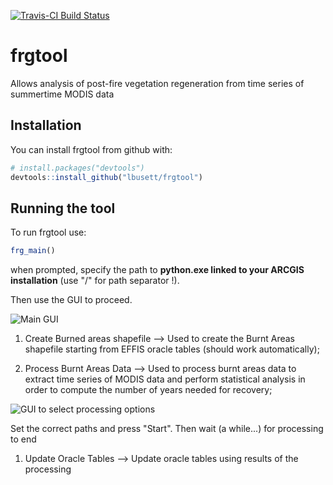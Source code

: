 
<!-- README.md is generated from README.Rmd. Please edit that file -->
[![Travis-CI Build Status](https://travis-ci.org/lbusett/frgtool.svg?branch=master)](https://travis-ci.org/lbusett/frgtool)

frgtool
=======

Allows analysis of post-fire vegetation regeneration from time series of summertime MODIS data

Installation
------------

You can install frgtool from github with:

``` r
# install.packages("devtools")
devtools::install_github("lbusett/frgtool")
```

Running the tool
----------------

To run frgtool use:

``` r
frg_main()
```

when prompted, specify the path to **python.exe linked to your ARCGIS installation** (use "/" for path separator !).

Then use the GUI to proceed.

![Main GUI](articles/Capture.PNG)

1.  Create Burned areas shapefile --&gt; Used to create the Burnt Areas shapefile starting from EFFIS oracle tables (should work automatically);

2.  Process Burnt Areas Data --&gt; Used to process burnt areas data to extract time series of MODIS data and perform statistical analysis in order to compute the number of years needed for recovery;

![GUI to select processing options](articles/Capture2.PNG)

Set the correct paths and press "Start". Then wait (a while...) for processing to end

1.  Update Oracle Tables --&gt; Update oracle tables using results of the processing

